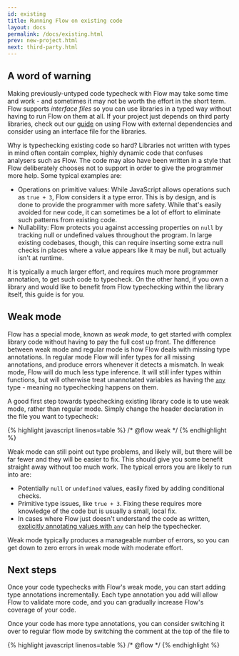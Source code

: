 ```yaml
---
id: existing
title: Running Flow on existing code
layout: docs
permalink: /docs/existing.html
prev: new-project.html
next: third-party.html
---
```


## A word of warning

Making previously-untyped code typecheck with Flow may take some time and work - and sometimes it may not be worth the effort in the short term. Flow supports *interface files* so you can use libraries in a typed way without having to run Flow on them at all. If your project just depends on third party libraries, check out our [guide](third-party.html) on using Flow with external dependencies and consider using an interface file for the libraries. 

Why is typechecking existing code so hard? Libraries not written with types in mind often contain complex, highly dynamic code that confuses analysers such as Flow. The code may also have been written in a style that Flow deliberately chooses not to support in order to give the programmer more help. Some typical examples are:

* Operations on primitive values: While JavaScript allows operations such as `true + 3`, Flow considers it a type error. This is by design, and is done to provide the programmer with more safety. While that's easily avoided for new code, it can sometimes be a lot of effort to eliminate such patterns from existing code.
* Nullability: Flow protects you against accessing properties on `null` by tracking null or undefined values throughout the program. In large existing codebases, though, this can require inserting some extra null checks in places where a value appears like it may be null, but actually isn't at runtime.

It is typically a much larger effort, and requires much more programmer annotation, to get such code to typecheck. On the other hand, if you own a library and would like to benefit from Flow typechecking within the library itself, this guide is for you.

## Weak mode

Flow has a special mode, known as *weak mode*, to get started with complex library code without having to pay the full cost up front. The difference between weak mode and regular mode is how Flow deals with missing type annotations. In regular mode Flow will infer types for all missing annotations, and produce errors whenever it detects a mismatch. In weak mode, Flow will do much less type inference. It will still infer types within functions, but will otherwise treat unannotated variables as having the [`any`](base-types.html#any) type - meaning no typechecking happens on them.

A good first step towards typechecking existing library code is to use weak mode, rather than regular mode. Simply change the header declaration in the file you want to typecheck:

{% highlight javascript linenos=table %}
/* @flow weak */
{% endhighlight %}

Weak mode can still point out type problems, and likely will, but there will be far fewer and they will be easier to fix. This should give you some benefit straight away without too much work. The typical errors you are likely to run into are:

* Potentially `null` or `undefined` values, easily fixed by adding conditional checks.
* Primitive type issues, like `true + 3`. Fixing these requires more knowledge of the code but is usually a small, local fix.
* In cases where Flow just doesn't understand the code as written, [explicitly annotating values with `any`](/blog/2015/02/18/Typecasts.html) can help the typechecker.

Weak mode typically produces a manageable number of errors, so you can get down to zero errors in weak mode with moderate effort.

## Next steps

Once your code typechecks with Flow's weak mode, you can start adding type annotations incrementally. Each type annotation you add will allow Flow to validate more code, and you can gradually increase Flow's coverage of your code.

Once your code has more type annotations, you can consider switching it over to regular flow mode by switching the comment at the top of the file to

{% highlight javascript linenos=table %}
/* @flow */
{% endhighlight %}
